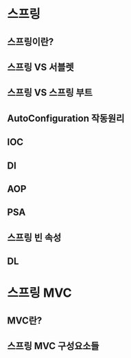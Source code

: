 # 스프링
## 스프링이란?
## 스프링 VS 서블렛 
## 스프링 VS 스프링 부트 
## AutoConfiguration 작동원리  
## IOC
## DI
## AOP
## PSA
## 스프링 빈 속성 
## DL

# 스프링 MVC
## MVC란? 
## 스프링 MVC 구성요소들   
## 
